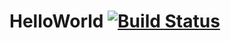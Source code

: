 # HelloWorld [![Build Status](https://travis-ci.org/Cromir/HelloWorld.svg?branch=master)](https://travis-ci.org/Cromir/HelloWorld)
